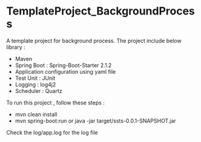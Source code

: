# TemplateProject_BackgroundProcess

A template project for background process. The project include below library :
- Maven
- Spring Boot : Spring-Boot-Starter 2.1.2
- Application configuration using yaml file 
- Test Unit : JUnit
- Logging : log4j2
- Scheduler : Quartz

To run this project , follow these steps :
- mvn clean install
- mvn spring-boot:run
  or
  java -jar target/ssts-0.0.1-SNAPSHOT.jar

Check the log/app.log for the log file
